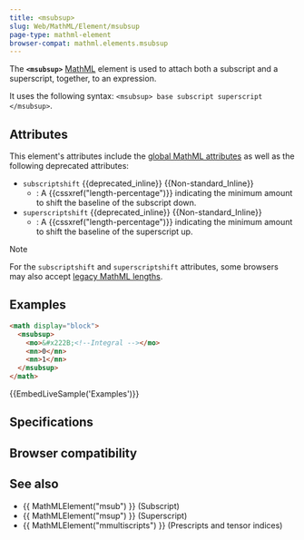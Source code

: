 ```yaml
---
title: <msubsup>
slug: Web/MathML/Element/msubsup
page-type: mathml-element
browser-compat: mathml.elements.msubsup
---
```




The **`<msubsup>`** [MathML](/Web/MathML) element is used to attach both a subscript and a superscript, together, to an expression.

It uses the following syntax: `<msubsup> base subscript superscript </msubsup>`.

## Attributes

This element's attributes include the [global MathML attributes](/Web/MathML/Global_attributes) as well as the following deprecated attributes:

- `subscriptshift` {{deprecated_inline}} {{Non-standard_Inline}}
  - : A {{cssxref("length-percentage")}} indicating the minimum amount to shift the baseline of the subscript down.
- `superscriptshift` {{deprecated_inline}} {{Non-standard_Inline}}
  - : A {{cssxref("length-percentage")}} indicating the minimum amount to shift the baseline of the superscript up.

> [!NOTE]
> For the `subscriptshift` and `superscriptshift` attributes, some browsers may also accept [legacy MathML lengths](/Web/MathML/Values#legacy_mathml_lengths).

## Examples

```html
<math display="block">
  <msubsup>
    <mo>&#x222B;<!--Integral --></mo>
    <mn>0</mn>
    <mn>1</mn>
  </msubsup>
</math>
```

{{EmbedLiveSample('Examples')}}

## Specifications



## Browser compatibility



## See also

- {{ MathMLElement("msub") }} (Subscript)
- {{ MathMLElement("msup") }} (Superscript)
- {{ MathMLElement("mmultiscripts") }} (Prescripts and tensor indices)
